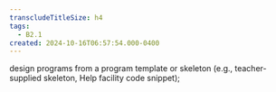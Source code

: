 ```yaml
---
transcludeTitleSize: h4
tags:
  - B2.1
created: 2024-10-16T06:57:54.000-0400
---
```

design programs from a program template or skeleton (e.g., teacher-supplied skeleton, Help facility code snippet);
